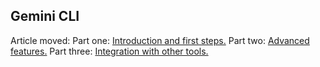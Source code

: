 ## Gemini CLI

Article moved:
Part one:
[Introduction and first steps.](gemini-cli/gemini-cli-1.en.md)
Part two:
[Advanced features.](gemini-cli/gemini-cli-2.en.md)
Part three:
[Integration with other tools.](gemini-cli/gemini-cli-3.en.md)